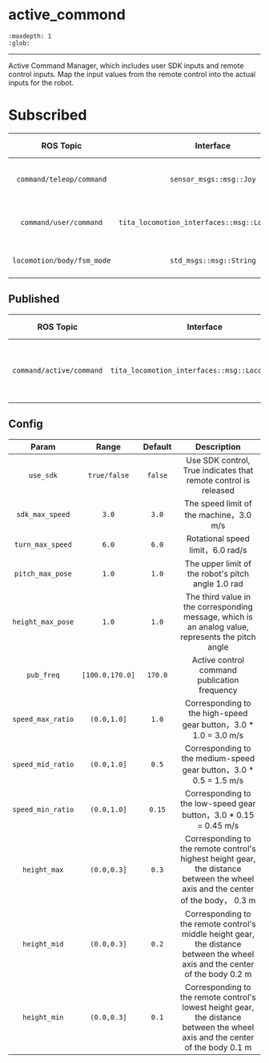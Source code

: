 # active_commond
```{toctree}
:maxdepth: 1
:glob:
```
------
Active Command Manager, which includes user SDK inputs and remote control inputs. Map the input values from the remote control into the actual inputs for the robot.


# Subscribed
|         ROS Topic          |                    Interface                     | Frame ID |       Description       |
| :------------------------: | :----------------------------------------------: | :------: | :---------------------: |
|  `command/teleop/command`  |             `sensor_msgs::msg::Joy`              |  `joy`   |     Remote control input command      |
|   `command/user/command`   | `tita_locomotion_interfaces::msg::LocomotionCmd` |   `\`    | User's SDK control command input |
| `locomotion/body/fsm_mode` |             `std_msgs::msg::String`              |   `\`    |   Actual state return of the robot    |


## Published

|        ROS Topic         |                    Interface                     | Frame ID |       Description        |
| :----------------------: | :----------------------------------------------: | :------: | :----------------------: |
| `command/active/command` | `tita_locomotion_interfaces::msg::LocomotionCmd` |  `joy`   | Control commands from external inputs to the robot |

## Config

|       Param       |      Range      | Default |                    Description                     |
| :---------------: | :-------------: | :-----: | :------------------------------------------------: |
|     `use_sdk`     |  `true/false`   | `false` |      Use SDK control, True indicates that remote control is released      |
|  `sdk_max_speed`  |      `3.0`      |  `3.0`  |              The speed limit of the machine，3.0 m/s               |
| `turn_max_speed`  |      `6.0`      |  `6.0`  |              Rotational speed limit，6.0 rad/s               |
| `pitch_max_pose`  |      `1.0`      |  `1.0`  |              The upper limit of the robot's pitch angle 1.0 rad              |
| `height_max_pose` |      `1.0`      |  `1.0`  |        The third value in the corresponding message, which is an analog value, represents the pitch angle        |
|    `pub_freq`     | `[100.0,170.0]` | `170.0` |            Active control command publication frequency                    |
| `speed_max_ratio` |   `(0.0,1.0]`   |  `1.0`  |        Corresponding to the high-speed gear button，3.0 * 1.0 = 3.0 m/s         |
| `speed_mid_ratio` |   `(0.0,1.0]`   |  `0.5`  |        Corresponding to the medium-speed gear button，3.0 * 0.5 = 1.5 m/s         |
| `speed_min_ratio` |   `(0.0,1.0]`   | `0.15`  |       Corresponding to the low-speed gear button，3.0 * 0.15 = 0.45 m/s        |
|   `height_max`    |   `(0.0,0.3]`   |  `0.3`  | Corresponding to the remote control's highest height gear, the distance between the wheel axis and the center of the body， 0.3 m |
|   `height_mid`    |   `(0.0,0.3]`   |  `0.2`  | Corresponding to the remote control's middle height gear, the distance between the wheel axis and the center of the body 0.2 m |
|   `height_min`    |   `(0.0,0.3]`   |  `0.1`  | Corresponding to the remote control's lowest height gear, the distance between the wheel axis and the center of the body 0.1 m |
